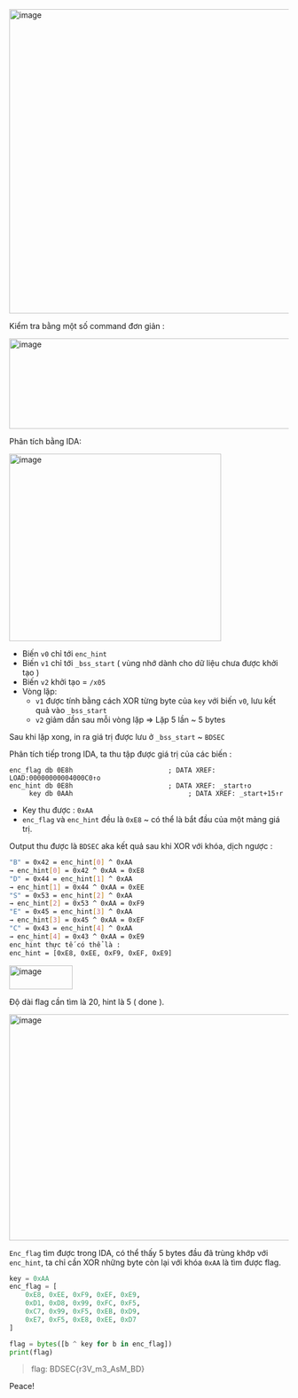 <img width="545" height="549" alt="image" src="https://github.com/user-attachments/assets/1f20b881-8c1e-4607-a1d7-b8479e6b13ee" />  

Kiểm tra bằng một số command đơn giản :  

<img width="662" height="163" alt="image" src="https://github.com/user-attachments/assets/021b4252-d543-4762-bcf4-06546bc41531" />  

Phân tích bằng IDA:  

<img width="382" height="338" alt="image" src="https://github.com/user-attachments/assets/9600f669-0639-4a0f-a110-42eeb8254acd" />  

- Biến `v0` chỉ tới `enc_hint`
- Biến `v1` chỉ tới `_bss_start` ( vùng nhớ dành cho dữ liệu chưa được khởi tạo )
- Biến `v2` khởi tạo = `/x05`
- Vòng lặp:
  - `v1` được tính bằng cách XOR từng byte của `key` với biến `v0`, lưu kết quả vào `_bss_start`
  - `v2` giảm dần sau mỗi vòng lặp => Lặp 5 lần ~ 5 bytes  

Sau khi lặp xong, in ra giá trị được lưu ở `_bss_start` ~ `BDSEC`  

Phân tích tiếp trong IDA, ta thu tập được giá trị của các biến :  
```
enc_flag db 0E8h                        ; DATA XREF: LOAD:00000000004000C0↑o
enc_hint db 0E8h                        ; DATA XREF: _start↑o
     key db 0AAh                             ; DATA XREF: _start+15↑r
```

- Key thu được : `0xAA`
- `enc_flag` và `enc_hint` đều là `0xE8` ~ có thể là bắt đầu của một mảng giá trị.

Output thu được là `BDSEC` aka kết quả sau khi XOR với khóa, dịch ngược :  
```bash
"B" = 0x42 = enc_hint[0] ^ 0xAA  
→ enc_hint[0] = 0x42 ^ 0xAA = 0xE8  
"D" = 0x44 = enc_hint[1] ^ 0xAA  
→ enc_hint[1] = 0x44 ^ 0xAA = 0xEE  
"S" = 0x53 = enc_hint[2] ^ 0xAA  
→ enc_hint[2] = 0x53 ^ 0xAA = 0xF9  
"E" = 0x45 = enc_hint[3] ^ 0xAA  
→ enc_hint[3] = 0x45 ^ 0xAA = 0xEF  
"C" = 0x43 = enc_hint[4] ^ 0xAA  
→ enc_hint[4] = 0x43 ^ 0xAA = 0xE9
enc_hint thực tế có thể là :
enc_hint = [0xE8, 0xEE, 0xF9, 0xEF, 0xE9]
```

<img width="114" height="43" alt="image" src="https://github.com/user-attachments/assets/d3adc121-073c-4ec3-8d9f-2b72449ce8b8" />  

Độ dài flag cần tìm là 20, hint là 5 ( done ).   

<img width="529" height="408" alt="image" src="https://github.com/user-attachments/assets/7de7efef-339c-43d3-a4fd-048fd565e69a" />  

`Enc_flag` tìm được trong IDA, có thể thấy 5 bytes đầu đã trùng khớp với `enc_hint`, ta chỉ cần XOR những byte còn lại với khóa `0xAA` là tìm được flag.  

```python
key = 0xAA
enc_flag = [
    0xE8, 0xEE, 0xF9, 0xEF, 0xE9,
    0xD1, 0xD8, 0x99, 0xFC, 0xF5,
    0xC7, 0x99, 0xF5, 0xEB, 0xD9,
    0xE7, 0xF5, 0xE8, 0xEE, 0xD7
]

flag = bytes([b ^ key for b in enc_flag])
print(flag)
```
> flag: BDSEC{r3V_m3_AsM_BD}

Peace!







